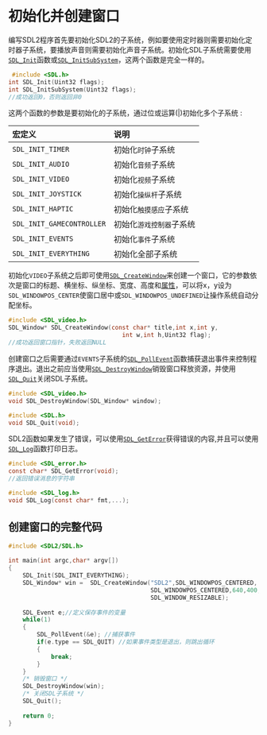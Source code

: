 # 初始化并创建窗口  

编写SDL2程序首先要初始化SDL2的子系统，例如要使用定时器则需要初始化定时器子系统，要播放声音则需要初始化声音子系统。初始化SDL子系统需要使用[`SDL_Init`](http://wiki.libsdl.org/SDL_Init)函数或[`SDL_InitSubSystem`](http://wiki.libsdl.org/SDL_InitSubSystem)，这两个函数是完全一样的。  
```C  
 #include <SDL.h>
int SDL_Init(Uint32 flags);
int SDL_InitSubSystem(Uint32 flags);
//成功返回0，否则返回非0
```  
这两个函数的参数是要初始化的子系统，通过位或运算(|)初始化多个子系统 :   

|宏定义                        | 说明                      |
|:-                           |:-                         |
| `SDL_INIT_TIMER`            | 初始化`时钟`子系统          |
| `SDL_INIT_AUDIO`            | 初始化`音频`子系统          |
| `SDL_INIT_VIDEO`            | 初始化`视频`子系统          |
| `SDL_INIT_JOYSTICK`         | 初始化`操纵杆`子系统        |
| `SDL_INIT_HAPTIC`           | 初始化`触摸感应`子系统      |
| `SDL_INIT_GAMECONTROLLER`   | 初始化`游戏控制器`子系统    |
| `SDL_INIT_EVENTS`           | 初始化`事件`子系统         |
| `SDL_INIT_EVERYTHING`       | 初始化全部子系统           |

初始化`VIDEO`子系统之后即可使用[`SDL_CreateWindow`](http://wiki.libsdl.org/SDL_CreateWindow)来创建一个窗口，它的参数依次是窗口的标题、横坐标、纵坐标、宽度、高度和[属性](http://wiki.libsdl.org/SDL_WindowFlags)，可以将x，y设为`SDL_WINDOWPOS_CENTER`使窗口居中或`SDL_WINDOWPOS_UNDEFINED`让操作系统自动分配坐标。  
```C
#include <SDL_video.h>
SDL_Window* SDL_CreateWindow(const char* title,int x,int y,
                                int w,int h,Uint32 flag);
//成功返回窗口指针，失败返回NULL
```

创建窗口之后需要通过`EVENTS`子系统的[`SDL_PollEvent`](http://wiki.libsdl.org/SDL_PollEvent)函数捕获退出事件来控制程序退出。退出之前应当使用[`SDL_DestroyWindow`](http://wiki.libsdl.org/SDL_DestroyWindow)销毁窗口释放资源，并使用[`SDL_Quit`](http://wiki.libsdl.org/SDL_Quit)关闭SDL子系统。  

```C
#include <SDL_video.h>
void SDL_DestroyWindow(SDL_Window* window);

#include <SDL.h>
void SDL_Quit(void);
```

SDL2函数如果发生了错误，可以使用[`SDL_GetError`](http://wiki.libsdl.org/SDL_GetError)获得错误的内容,并且可以使用[`SDL_Log`](http://wiki.libsdl.org/SDL_Log)函数打印日志。  
```C
#include <SDL_error.h>
const char* SDL_GetError(void);
//返回错误消息的字符串

#include <SDL_log.h>
void SDL_Log(const char* fmt,...);
```

## 创建窗口的完整代码  
```C
#include <SDL2/SDL.h>
 
int main(int argc,char* argv[])
{
    SDL_Init(SDL_INIT_EVERYTHING);
    SDL_Window* win =  SDL_CreateWindow("SDL2",SDL_WINDOWPOS_CENTERED,      
                                        SDL_WINDOWPOS_CENTERED,640,400,
                                        SDL_WINDOW_RESIZABLE);
     
    SDL_Event e;//定义保存事件的变量
    while(1)
    {
        SDL_PollEvent(&e); //捕获事件
        if(e.type == SDL_QUIT) //如果事件类型是退出，则跳出循环
        {
            break;
        }
    }
    /* 销毁窗口 */
    SDL_DestroyWindow(win);
    /* 关闭SDL子系统 */
    SDL_Quit();
     
    return 0;
}
```